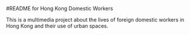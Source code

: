 #README for Hong Kong Domestic Workers

This is a multimedia project about the lives of foreign domestic workers in Hong Kong and their use of urban spaces.